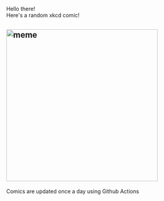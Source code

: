 Hello there! <br>Here's a random xkcd comic!<br>
## <img src="https://imgs.xkcd.com/comics/imho.png" alt="meme" width="400"/><br>
Comics are updated once a day using Github Actions